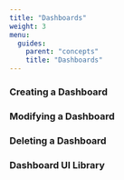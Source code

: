```yaml
---
title: "Dashboards"
weight: 3
menu:
  guides:
    parent: "concepts"
    title: "Dashboards"
---
```


### Creating a Dashboard

### Modifying a Dashboard

### Deleting a Dashboard


### Dashboard UI Library